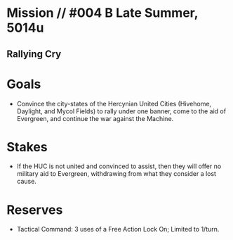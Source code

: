 # Mission // #004 B Late Summer, 5014u
## Rallying Cry
# Goals
- Convince the city-states of the Hercynian United Cities (Hivehome, Daylight, and Mycol Fields) to rally under one banner, come to the aid of Evergreen, and continue the war against the Machine.

# Stakes
- If the HUC is not united and convinced to assist, then they will offer no military aid to Evergreen, withdrawing from what they consider a lost cause.

# Reserves
- Tactical Command: 3 uses of a Free Action Lock On; Limited to 1/turn.
